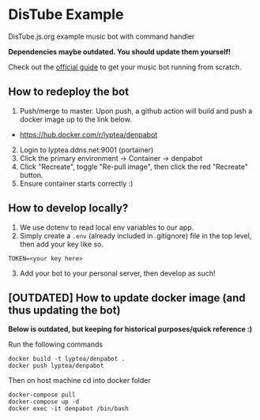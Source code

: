 # DisTube Example

DisTube.js.org example music bot with command handler

**Dependencies maybe outdated. You should update them yourself!**

Check out the [official guide](https://distube.js.org/guide) to get your music bot running from scratch.

## How to redeploy the bot

1. Push/merge to master. Upon push, a github action will build and push a docker image up to the link below.

- https://hub.docker.com/r/lyptea/denpabot

2. Login to lyptea.ddns.net:9001 (portainer)
3. Click the primary environment -> Container -> denpabot
4. Click "Recreate", toggle "Re-pull image", then click the red "Recreate" button.
5. Ensure container starts correctly :)

## How to develop locally?

1. We use dotenv to read local env variables to our app.
2. Simply create a `.env` (already included in .gitignore) file in the top level, then add your key like so.

```
TOKEN=<your key here>
```

3. Add your bot to your personal server, then develop as such!

## [OUTDATED] How to update docker image (and thus updating the bot)

**Below is outdated, but keeping for historical purposes/quick reference :)**

Run the following commands

```
docker build -t lyptea/denpabot .
docker push lyptea/denpabot
```

Then on host machine cd into docker folder

```
docker-compose pull
docker-compose up -d
docker exec -it denpabot /bin/bash
```
